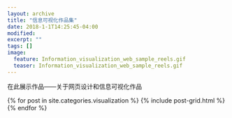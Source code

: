```yaml
---
layout: archive
title: "信息可视化作品集"
date: 2018-1-1T14:25:45-04:00
modified:
excerpt: ""
tags: []
image: 
  feature: Information_visualization_web_sample_reels.gif
  teaser: Information_visualization_web_sample_reels.gif
---
```


在此展示作品——关于网页设计和信息可视化作品


<div class="tiles">
{% for post in site.categories.visualization %}
  {% include post-grid.html %}
{% endfor %}